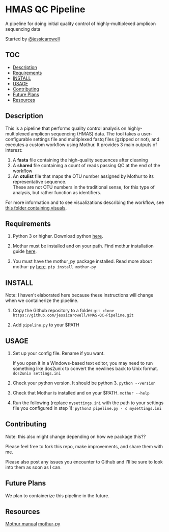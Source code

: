 # HMAS QC Pipeline

A pipeline for doing initial quality control of highly-multiplexed amplicon sequencing data

Started by [@jessicarowell](https://github.com/jessicarowell)

## TOC
* [Description](#description)
* [Requirements](#requirements)
* [INSTALL](#install)
* [USAGE](#usage)
* [Contributing](#contributing)
* [Future Plans](#future-plans)
* [Resources](#resources)

## Description

This is a pipeline that performs quality control analysis on highly-multiplexed amplicon sequencing (HMAS) data.
The tool takes a user-configurable settings file and multiplexed fastq files (gzipped or not), and executes a custom workflow using Mothur.
It provides 3 main outputs of interest: 

1. A **fasta** file containing the high-quality sequences after cleaning
2. A **shared** file containing a count of reads passing QC at the end of the workflow
3. An **otulist** file that maps the OTU number assigned by Mothur to its representative sequence.  
	These are not OTU numbers in the traditional sense, for this type of analysis, but rather function as identifiers.

For more information and to see visualizations describing the workflow, see [this folder containing visuals](https://github.com/jessicarowell/HMAS-QC-Pipeline/tree/master/visuals).


## Requirements

1. Python 3 or higher. Download python [here](https://www.python.org/downloads/). 

2. Mothur must be installed and on your path. Find mothur installation guide [here](https://mothur.org/wiki/installation/).

3. You must have the mothur_py package installed.  Read more about mothur-py [here](https://pypi.org/project/mothur-py/).
	`pip install mothur-py`



## INSTALL

Note: I haven't elaborated here because these instructions will change when we containerize the pipeline.

1. Copy the Github repository to a folder
`git clone https://github.com/jessicarowell/HMAS-QC-Pipeline.git` 

2. Add `pipeline.py` to your $PATH


## USAGE

1. Set up your config file. Rename if you want.

	If you open it in a Windows-based text editor, you may need to run something like dos2unix to convert the newlines back to Unix format.
	`dos2unix settings.ini`

2. Check your python version. It should be python 3.
`python --version`

3. Check that Mothur is installed and on your $PATH.
`mothur --help`

4. Run the following (replace `mysettings.ini` with the path to your settings file you configured in step 1):
`python3 pipeline.py - c mysettings.ini`


## Contributing

Note: this also might change depending on how we package this??

Please feel free to fork this repo, make improvements, and share them with me.

Please also post any issues you encounter to Github and I'll be sure to look into them as soon as I can.


## Future Plans

We plan to containerize this pipeline in the future.

## Resources

[Mothur manual](https://mothur.org/wiki/mothur_manual/)
[mothur-py](https://pypi.org/project/mothur-py/)
